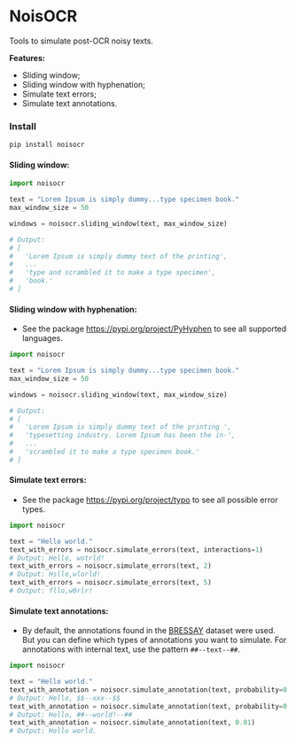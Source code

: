 # NoisOCR

Tools to simulate post-OCR noisy texts.

**Features:**
- Sliding window;
- Sliding window with hyphenation;
- Simulate text errors;
- Simulate text annotations.


### Install
```sh
pip install noisocr
```

#### Sliding window:
```py
import noisocr

text = "Lorem Ipsum is simply dummy...type specimen book."
max_window_size = 50

windows = noisocr.sliding_window(text, max_window_size)

# Output:
# [
#   'Lorem Ipsum is simply dummy text of the printing', 
#   ...
#   'type and scrambled it to make a type specimen', 
#   'book.'
# ]
```

#### Sliding window with hyphenation:
* See the package https://pypi.org/project/PyHyphen to see all supported languages.

```py
import noisocr

text = "Lorem Ipsum is simply dummy...type specimen book."
max_window_size = 50

windows = noisocr.sliding_window(text, max_window_size)

# Output:
# [
#   'Lorem Ipsum is simply dummy text of the printing ',        
#   'typesetting industry. Lorem Ipsum has been the in-', 
#   ...
#   'scrambled it to make a type specimen book.'
# ]
```

#### Simulate text errors:
* See the package https://pypi.org/project/typo to see all possible error types.

```py
import noisocr

text = "Hello world."
text_with_errors = noisocr.simulate_errors(text, interactions=1)
# Output: Hello, wotrld!
text_with_errors = noisocr.simulate_errors(text, 2)
# Output: Hsllo,wlorld!
text_with_errors = noisocr.simulate_errors(text, 5)
# Output: fllo,w0rlr!
```

#### Simulate text annotations:
* By default, the annotations found in the [BRESSAY](https://icdar2024.ecomp.poli.br/dataset) dataset were used. But you can define which types of annotations you want to simulate. For annotations with internal text, use the pattern `##--text--##`.

```py
import noisocr

text = "Hello world."
text_with_annotation = noisocr.simulate_annotation(text, probability=0.5)
# Output: Hello, $$--xxx--$$
text_with_annotation = noisocr.simulate_annotation(text, probability=0.5)
# Output: Hello, ##--world!--##
text_with_annotation = noisocr.simulate_annotation(text, 0.01)
# Output: Hello world.
```